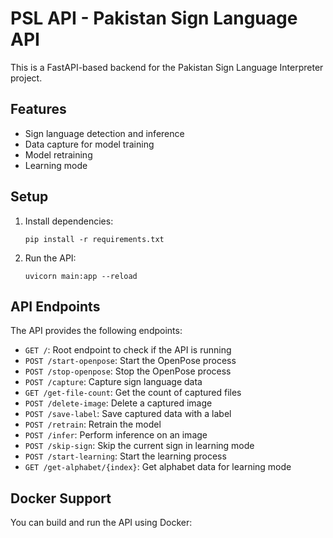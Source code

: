 # PSL API - Pakistan Sign Language API

This is a FastAPI-based backend for the Pakistan Sign Language Interpreter project.

## Features

- Sign language detection and inference
- Data capture for model training
- Model retraining
- Learning mode

## Setup

1. Install dependencies:
   ```
   pip install -r requirements.txt
   ```

2. Run the API:
   ```
   uvicorn main:app --reload
   ```

## API Endpoints

The API provides the following endpoints:

- `GET /`: Root endpoint to check if the API is running
- `POST /start-openpose`: Start the OpenPose process
- `POST /stop-openpose`: Stop the OpenPose process
- `POST /capture`: Capture sign language data
- `GET /get-file-count`: Get the count of captured files
- `POST /delete-image`: Delete a captured image
- `POST /save-label`: Save captured data with a label
- `POST /retrain`: Retrain the model
- `POST /infer`: Perform inference on an image
- `POST /skip-sign`: Skip the current sign in learning mode
- `POST /start-learning`: Start the learning process
- `GET /get-alphabet/{index}`: Get alphabet data for learning mode

## Docker Support

You can build and run the API using Docker:

